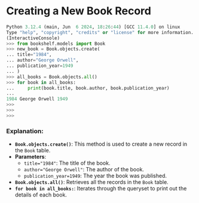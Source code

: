 # Creating a New Book Record
```python
Python 3.12.4 (main, Jun  6 2024, 18:26:44) [GCC 11.4.0] on linux
Type "help", "copyright", "credits" or "license" for more information.
(InteractiveConsole)
>>> from bookshelf.models import Book
>>> new_book = Book.objects.create(
... title="1984",
... author="George Orwell",
... publication_year=1949
... )
>>> all_books = Book.objects.all()
>>> for book in all_books:
...     print(book.title, book.author, book.publication_year)
... 
1984 George Orwell 1949
>>> 
>>> 
>>> 
```
### Explanation:
- **`Book.objects.create()`**: This method is used to create a new record in the `Book` table.
- **Parameters**:
  - `title="1984"`: The title of the book.
  - `author="George Orwell"`: The author of the book.
  - `publication_year=1949`: The year the book was published.
- **`Book.objects.all()`**: Retrieves all the records in the `Book` table.
- **`for book in all_books:`**: Iterates through the queryset to print out the details of each book.